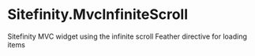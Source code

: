 # Sitefinity.MvcInfiniteScroll
Sitefinity MVC widget using the infinite scroll Feather directive for loading items

